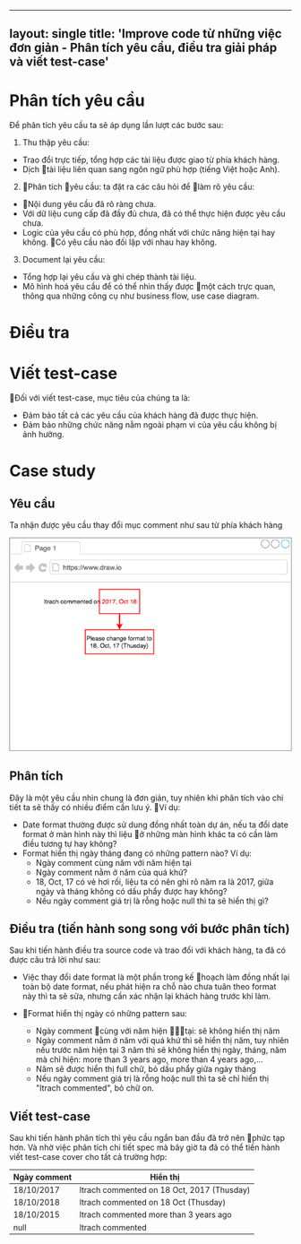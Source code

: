 
---
layout: single
title: 'Improve code từ những việc đơn giản - Phân tích yêu cầu, điều tra giải pháp và viết test-case'
---

# Phân tích yêu cầu

Để phân tích yêu cầu ta sẽ áp dụng lần lượt các bước sau:

1. Thu thập yêu cầu:

- Trao đổi trực tiếp, tổng hợp các tài liệu được giao từ phía khách hàng.
- Dịch tài liệu liên quan sang ngôn ngữ phù hợp (tiếng Việt hoặc Anh).

2. Phân tích yêu cầu: ta đặt ra các câu hỏi để làm rõ yêu cầu:

- Nội dung yêu cầu đã rõ ràng chưa.
- Với dữ liệu cung cấp đã đầy đủ chưa, đã có thể thực hiện được yêu cầu chưa.
- Logic của yêu cầu có phù hợp, đồng nhất với chức năng hiện tại hay không. Có yêu cầu nào đối lập với nhau hay không.

3. Document lại yêu cầu:

- Tổng hợp lại yêu cầu và ghi chép thành tài liệu.
- Mô hình hoá yêu cầu để có thể nhìn thấy được một cách trực quan, thông qua những công cụ như business flow, use case diagram.

# Điều tra

# Viết test-case

Đối với viết test-case, mục tiêu của chúng ta là:

- Đảm bảo tất cả các yêu cầu của khách hàng đã được thực hiện.
- Đảm bảo những chức năng nằm ngoài phạm vi của yêu cầu không bị ảnh hưởng.

# Case study

## Yêu cầu

Ta nhận được yêu cầu thay đổi mục comment như sau từ phía khách hàng

![Mẫu yêu cầu](/assets/ibst-requirement-sample.png)

## Phân tích

Đây là một yêu cầu nhìn chung là đơn giản, tuy nhiên khi phân tích vào chi tiết ta sẽ thấy có nhiều điểm cần lưu ý. Ví dụ:

- Date format thường được sử dung đồng nhất toàn dự án, nếu ta đổi date format ở màn hình này thì liệu ở những màn hình khác ta có cần làm điều tương tự hay không?
- Format hiển thị ngày tháng đang có những pattern nào? Ví dụ:
  - Ngày comment cùng năm với năm hiện tại
  - Ngày comment nằm ở năm của quá khứ?
  - 18, Oct, 17 có vẻ hơi rối, liệu ta có nên ghi rõ năm ra là 2017, giữa ngày và tháng không có dấu phẩy được hay không?
  - Nếu ngày comment giá trị là rỗng hoặc null thì ta sẽ hiển thị gì?

## Điều tra (tiến hành song song với bước phân tích)

Sau khi tiến hành điều tra source code và trao đổi với khách hàng, ta đã có được câu trả lời như sau:

- Việc thay đổi date format là một phần trong kế hoạch làm đồng nhất lại toàn bộ date format, nếu phát hiện ra chỗ nào chưa tuân theo format này thì ta sẽ sửa, nhưng cần xác nhận lại khách hàng trước khi làm.

- Format hiển thị ngày có những pattern sau:
  - Ngày comment cùng với năm hiện tại: sẽ không hiển thị năm
  - Ngày comment nằm ở năm với quá khứ thì sẽ hiển thị năm, tuy nhiên nếu trước năm hiện tại 3 năm thì sẽ không hiển thị ngày, tháng, năm mà chỉ hiện: more than 3 years ago, more than 4 years ago,...
  - Năm sẽ được hiển thị full chữ, bỏ dấu phẩy giữa ngày tháng
  - Nếu ngày comment giá trị là rỗng hoặc null thì ta sẽ chỉ hiển thị "ltrach commented", bỏ chữ on.

## Viết test-case

Sau khi tiến hành phân tích thì yêu cầu ngắn ban đầu đã trở nên phức tạp hơn. Và nhờ việc phân tích chi tiết spec mà bây giờ ta đã có thể tiến hành viết test-case cover cho tất cả trường hợp:

| Ngày comment | Hiển thị |
|------| ------|
| 18/10/2017 | ltrach commented on 18 Oct, 2017 (Thusday) |
| 18/10/2018 | ltrach commented on 18 Oct (Thusday) |
| 18/10/2015 | ltrach commented more than 3 years ago |
| null | ltrach commented |

